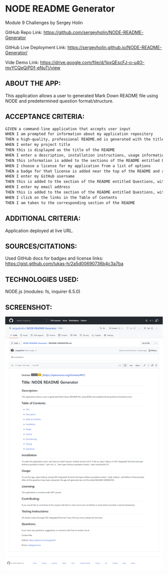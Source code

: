 # NODE README Generator
Module 9 Challenges by Sergey Holin

GitHub Repo Link: https://github.com/sergeyholin/NODE-README-Generator

GitHub Live Deployment Link: https://sergeyholin.github.io/NODE-README-Generator/

Vide Demo Link: https://drive.google.com/file/d/1pxQEscFJ-o-u4O-mvYCQeQiPDf-eNuTj/view

## ABOUT THE APP:

This application allows a user to generated Mark Down README file using NODE and predetermined question format/structure.

## ACCEPTANCE CRITERIA:

```md
GIVEN a command-line application that accepts user input
WHEN I am prompted for information about my application repository
THEN a high-quality, professional README.md is generated with the title of my project and sections entitled Description, Table of Contents, Installation, Usage, License, Contributing, Tests, and Questions
WHEN I enter my project title
THEN this is displayed as the title of the README
WHEN I enter a description, installation instructions, usage information, contribution guidelines, and test instructions
THEN this information is added to the sections of the README entitled Description, Installation, Usage, Contributing, and Tests
WHEN I choose a license for my application from a list of options
THEN a badge for that license is added near the top of the README and a notice is added to the section of the README entitled License that explains which license the application is covered under
WHEN I enter my GitHub username
THEN this is added to the section of the README entitled Questions, with a link to my GitHub profile
WHEN I enter my email address
THEN this is added to the section of the README entitled Questions, with instructions on how to reach me with additional questions
WHEN I click on the links in the Table of Contents
THEN I am taken to the corresponding section of the README
```
## ADDITIONAL CRITERIA:

Application deployed at live URL.

## SOURCES/CITATIONS: 

Used GitHub docs for badges and license links: https://gist.github.com/lukas-h/2a5d00690736b4c3a7ba

## TECHNOLOGIES USED: 

NODE.js (modules: fs, inquirer 6.5.0)

## SCREENSHOT:

<img src="./assets/img/screenshot.png/"/>







